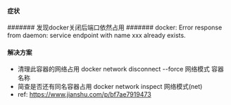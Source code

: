 #### 症状
####### 发现docker关闭后端口依然占用
####### docker: Error response from daemon: service endpoint with name xxx already exists.
#### 解决方案
-  清理此容器的网络占用 docker network disconnect --force 网络模式 容器名称
-  简查是否还有同名容器占用 docker network inspect 网络模式(net)
-  ref: https://www.jianshu.com/p/bf7ae7919473

